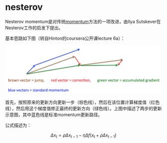 # nesterov

Nesterov momentum是对传统[momentum](../momentum)方法的一项改进，由Ilya Sutskever在Nesterov工作的启发下提出。

基本思路如下图（转自Hinton的coursera公开课lecture 6a）：

![Nesterov Momentum](./.assets/nesterov_momentum.png)

首先，按照原来的更新方向更新一步（棕色线），然后在该位置计算梯度值（红色线），然后用这个梯度值修正最终的更新方向（绿色线）。上图中描述了两步的更新示意图，其中蓝色线是标准momentum更新路径。

公式描述为： 

$$\Delta x_{t}=\rho \Delta x_{t-1} - \eta \Delta f(x_{t} + \rho \Delta x_{t-1})$$

